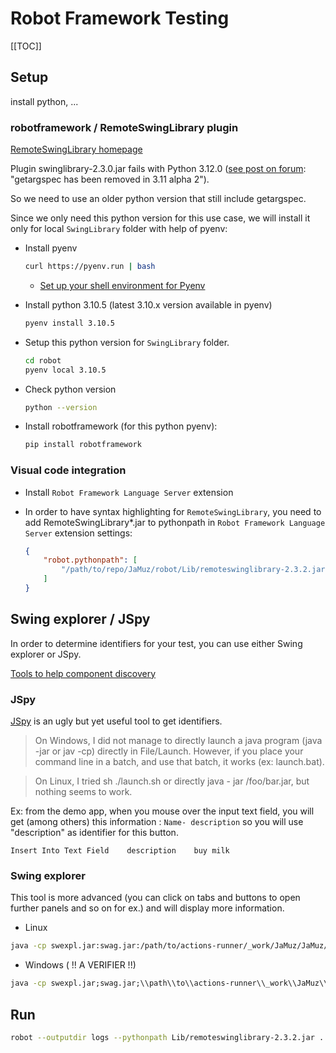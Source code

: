 # Robot Framework Testing #

[[TOC]]

## Setup ##

install python, ...

### robotframework / RemoteSwingLibrary plugin ###

[RemoteSwingLibrary homepage](https://github.com/robotframework/remoteswinglibrary)

Plugin swinglibrary-2.3.0.jar fails with Python 3.12.0 ([see post on forum](https://forum.robotframework.org/t/error-in-library-remoteswinglibrary-adding-keyword/6125/3): "getargspec has been removed in 3.11 alpha 2").

So we need to use an older python version that still include getargspec.

Since we only need this python version for this use case, we will install it only for local `SwingLibrary` folder with help of pyenv:

- Install pyenv

  ```bash
  curl https://pyenv.run | bash
  ```

  - [Set up your shell environment for Pyenv](https://github.com/pyenv/pyenv#set-up-your-shell-environment-for-pyenv)

- Install python 3.10.5 (latest 3.10.x version available in pyenv)

  ```bash
  pyenv install 3.10.5
  ```

- Setup this python version for `SwingLibrary` folder.

  ```bash
  cd robot
  pyenv local 3.10.5
  ```

- Check python version

  ```bash
  python --version
  ```

- Install robotframework (for this python pyenv):

  ```bash
  pip install robotframework
  ```

### Visual code integration ###

- Install `Robot Framework Language Server` extension

- In order to have syntax highlighting for `RemoteSwingLibrary`, you need to add RemoteSwingLibrary*.jar to pythonpath in `Robot Framework Language Server` extension settings:

  ```json
  {
      "robot.pythonpath": [
          "/path/to/repo/JaMuz/robot/Lib/remoteswinglibrary-2.3.2.jar"
      ]
  }
  ```

## Swing explorer / JSpy ##

In order to determine identifiers for your test, you can use either Swing explorer or JSpy.

[Tools to help component discovery](https://github.com/robotframework/SwingLibrary/wiki/Getting-Started#tools-to-help-component-discovery)

### JSpy ###

[JSpy](https://code.google.com/archive/p/robotframework-javatools/wikis/JSpy.wiki) is an ugly but yet useful tool to get identifiers.

> On Windows, I did not manage to directly launch a java program (java -jar or jav -cp) directly in File/Launch. However, if you place your command line in a batch, and use that batch, it works (ex: launch.bat).

> On Linux, I tried sh ./launch.sh or directly java - jar /foo/bar.jar, but nothing seems to work.

Ex: from the demo app, when you mouse over the input text field, you will get (among others) this information : ``Name- description`` so you will use "description" as identifier for this button.

```robot
Insert Into Text Field    description    buy milk
```

### Swing explorer ###

This tool is more advanced (you can click on tabs and buttons to open further panels and so on for ex.) and will display more information.

- Linux

```bash
java -cp swexpl.jar:swag.jar:/path/to/actions-runner/_work/JaMuz/JaMuz/dist/JaMuz.jar org.swingexplorer.Launcher jamuz.Main
```

- Windows ( !! A VERIFIER !!)

```bat
java -cp swexpl.jar;swag.jar;\\path\\to\\actions-runner\\_work\\JaMuz\\JaMuz\\dist\\JaMuz.jar org.swingexplorer.Launcher jamuz.Main
```

## Run ##

```bash
robot --outputdir logs --pythonpath Lib/remoteswinglibrary-2.3.2.jar .
```
